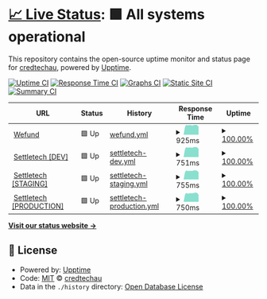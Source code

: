 # [📈 Live Status](https://credtechau.github.io/credtech-monitor): <!--live status--> **🟩 All systems operational**

This repository contains the open-source uptime monitor and status page for [credtechau](https://credtechau.github.io/credtech-monitor), powered by [Upptime](https://github.com/upptime/upptime).

[![Uptime CI](https://github.com/credtechau/credtech-monitor/workflows/Uptime%20CI/badge.svg)](https://github.com/credtechau/credtech-monitor/actions?query=workflow%3A%22Uptime+CI%22)
[![Response Time CI](https://github.com/credtechau/credtech-monitor/workflows/Response%20Time%20CI/badge.svg)](https://github.com/credtechau/credtech-monitor/actions?query=workflow%3A%22Response+Time+CI%22)
[![Graphs CI](https://github.com/credtechau/credtech-monitor/workflows/Graphs%20CI/badge.svg)](https://github.com/credtechau/credtech-monitor/actions?query=workflow%3A%22Graphs+CI%22)
[![Static Site CI](https://github.com/credtechau/credtech-monitor/workflows/Static%20Site%20CI/badge.svg)](https://github.com/credtechau/credtech-monitor/actions?query=workflow%3A%22Static+Site+CI%22)
[![Summary CI](https://github.com/credtechau/credtech-monitor/workflows/Summary%20CI/badge.svg)](https://github.com/credtechau/credtech-monitor/actions?query=workflow%3A%22Summary+CI%22)

<!--start: status pages-->
<!-- This summary is generated by Upptime (https://github.com/upptime/upptime) -->
<!-- Do not edit this manually, your changes will be overwritten -->
<!-- prettier-ignore -->
| URL | Status | History | Response Time | Uptime |
| --- | ------ | ------- | ------------- | ------ |
| <img alt="" src="https://favicons.githubusercontent.com/platform.wefund.io" height="13"> [Wefund](https://platform.wefund.io/login) | 🟩 Up | [wefund.yml](https://github.com/credtechau/credtech-monitor/commits/HEAD/history/wefund.yml) | <details><summary><img alt="Response time graph" src="./graphs/wefund/response-time-week.png" height="20"> 925ms</summary><br><a href="https://credtechau.github.io/credtech-monitor/history/wefund"><img alt="Response time 889" src="https://img.shields.io/endpoint?url=https%3A%2F%2Fraw.githubusercontent.com%2Fcredtechau%2Fcredtech-monitor%2FHEAD%2Fapi%2Fwefund%2Fresponse-time.json"></a><br><a href="https://credtechau.github.io/credtech-monitor/history/wefund"><img alt="24-hour response time 920" src="https://img.shields.io/endpoint?url=https%3A%2F%2Fraw.githubusercontent.com%2Fcredtechau%2Fcredtech-monitor%2FHEAD%2Fapi%2Fwefund%2Fresponse-time-day.json"></a><br><a href="https://credtechau.github.io/credtech-monitor/history/wefund"><img alt="7-day response time 925" src="https://img.shields.io/endpoint?url=https%3A%2F%2Fraw.githubusercontent.com%2Fcredtechau%2Fcredtech-monitor%2FHEAD%2Fapi%2Fwefund%2Fresponse-time-week.json"></a><br><a href="https://credtechau.github.io/credtech-monitor/history/wefund"><img alt="30-day response time 897" src="https://img.shields.io/endpoint?url=https%3A%2F%2Fraw.githubusercontent.com%2Fcredtechau%2Fcredtech-monitor%2FHEAD%2Fapi%2Fwefund%2Fresponse-time-month.json"></a><br><a href="https://credtechau.github.io/credtech-monitor/history/wefund"><img alt="1-year response time 889" src="https://img.shields.io/endpoint?url=https%3A%2F%2Fraw.githubusercontent.com%2Fcredtechau%2Fcredtech-monitor%2FHEAD%2Fapi%2Fwefund%2Fresponse-time-year.json"></a></details> | <details><summary><a href="https://credtechau.github.io/credtech-monitor/history/wefund">100.00%</a></summary><a href="https://credtechau.github.io/credtech-monitor/history/wefund"><img alt="All-time uptime 99.53%" src="https://img.shields.io/endpoint?url=https%3A%2F%2Fraw.githubusercontent.com%2Fcredtechau%2Fcredtech-monitor%2FHEAD%2Fapi%2Fwefund%2Fuptime.json"></a><br><a href="https://credtechau.github.io/credtech-monitor/history/wefund"><img alt="24-hour uptime 100.00%" src="https://img.shields.io/endpoint?url=https%3A%2F%2Fraw.githubusercontent.com%2Fcredtechau%2Fcredtech-monitor%2FHEAD%2Fapi%2Fwefund%2Fuptime-day.json"></a><br><a href="https://credtechau.github.io/credtech-monitor/history/wefund"><img alt="7-day uptime 100.00%" src="https://img.shields.io/endpoint?url=https%3A%2F%2Fraw.githubusercontent.com%2Fcredtechau%2Fcredtech-monitor%2FHEAD%2Fapi%2Fwefund%2Fuptime-week.json"></a><br><a href="https://credtechau.github.io/credtech-monitor/history/wefund"><img alt="30-day uptime 100.00%" src="https://img.shields.io/endpoint?url=https%3A%2F%2Fraw.githubusercontent.com%2Fcredtechau%2Fcredtech-monitor%2FHEAD%2Fapi%2Fwefund%2Fuptime-month.json"></a><br><a href="https://credtechau.github.io/credtech-monitor/history/wefund"><img alt="1-year uptime 99.53%" src="https://img.shields.io/endpoint?url=https%3A%2F%2Fraw.githubusercontent.com%2Fcredtechau%2Fcredtech-monitor%2FHEAD%2Fapi%2Fwefund%2Fuptime-year.json"></a></details>
| <img alt="" src="https://favicons.githubusercontent.com/dev.settletech.io" height="13"> [Settletech [DEV]](https://dev.settletech.io/login) | 🟩 Up | [settletech-dev.yml](https://github.com/credtechau/credtech-monitor/commits/HEAD/history/settletech-dev.yml) | <details><summary><img alt="Response time graph" src="./graphs/settletech-dev/response-time-week.png" height="20"> 751ms</summary><br><a href="https://credtechau.github.io/credtech-monitor/history/settletech-dev"><img alt="Response time 728" src="https://img.shields.io/endpoint?url=https%3A%2F%2Fraw.githubusercontent.com%2Fcredtechau%2Fcredtech-monitor%2FHEAD%2Fapi%2Fsettletech-dev%2Fresponse-time.json"></a><br><a href="https://credtechau.github.io/credtech-monitor/history/settletech-dev"><img alt="24-hour response time 749" src="https://img.shields.io/endpoint?url=https%3A%2F%2Fraw.githubusercontent.com%2Fcredtechau%2Fcredtech-monitor%2FHEAD%2Fapi%2Fsettletech-dev%2Fresponse-time-day.json"></a><br><a href="https://credtechau.github.io/credtech-monitor/history/settletech-dev"><img alt="7-day response time 751" src="https://img.shields.io/endpoint?url=https%3A%2F%2Fraw.githubusercontent.com%2Fcredtechau%2Fcredtech-monitor%2FHEAD%2Fapi%2Fsettletech-dev%2Fresponse-time-week.json"></a><br><a href="https://credtechau.github.io/credtech-monitor/history/settletech-dev"><img alt="30-day response time 729" src="https://img.shields.io/endpoint?url=https%3A%2F%2Fraw.githubusercontent.com%2Fcredtechau%2Fcredtech-monitor%2FHEAD%2Fapi%2Fsettletech-dev%2Fresponse-time-month.json"></a><br><a href="https://credtechau.github.io/credtech-monitor/history/settletech-dev"><img alt="1-year response time 728" src="https://img.shields.io/endpoint?url=https%3A%2F%2Fraw.githubusercontent.com%2Fcredtechau%2Fcredtech-monitor%2FHEAD%2Fapi%2Fsettletech-dev%2Fresponse-time-year.json"></a></details> | <details><summary><a href="https://credtechau.github.io/credtech-monitor/history/settletech-dev">100.00%</a></summary><a href="https://credtechau.github.io/credtech-monitor/history/settletech-dev"><img alt="All-time uptime 99.79%" src="https://img.shields.io/endpoint?url=https%3A%2F%2Fraw.githubusercontent.com%2Fcredtechau%2Fcredtech-monitor%2FHEAD%2Fapi%2Fsettletech-dev%2Fuptime.json"></a><br><a href="https://credtechau.github.io/credtech-monitor/history/settletech-dev"><img alt="24-hour uptime 100.00%" src="https://img.shields.io/endpoint?url=https%3A%2F%2Fraw.githubusercontent.com%2Fcredtechau%2Fcredtech-monitor%2FHEAD%2Fapi%2Fsettletech-dev%2Fuptime-day.json"></a><br><a href="https://credtechau.github.io/credtech-monitor/history/settletech-dev"><img alt="7-day uptime 100.00%" src="https://img.shields.io/endpoint?url=https%3A%2F%2Fraw.githubusercontent.com%2Fcredtechau%2Fcredtech-monitor%2FHEAD%2Fapi%2Fsettletech-dev%2Fuptime-week.json"></a><br><a href="https://credtechau.github.io/credtech-monitor/history/settletech-dev"><img alt="30-day uptime 99.79%" src="https://img.shields.io/endpoint?url=https%3A%2F%2Fraw.githubusercontent.com%2Fcredtechau%2Fcredtech-monitor%2FHEAD%2Fapi%2Fsettletech-dev%2Fuptime-month.json"></a><br><a href="https://credtechau.github.io/credtech-monitor/history/settletech-dev"><img alt="1-year uptime 99.79%" src="https://img.shields.io/endpoint?url=https%3A%2F%2Fraw.githubusercontent.com%2Fcredtechau%2Fcredtech-monitor%2FHEAD%2Fapi%2Fsettletech-dev%2Fuptime-year.json"></a></details>
| <img alt="" src="https://favicons.githubusercontent.com/staging.settletech.io" height="13"> [Settletech [STAGING]](https://staging.settletech.io/login) | 🟩 Up | [settletech-staging.yml](https://github.com/credtechau/credtech-monitor/commits/HEAD/history/settletech-staging.yml) | <details><summary><img alt="Response time graph" src="./graphs/settletech-staging/response-time-week.png" height="20"> 755ms</summary><br><a href="https://credtechau.github.io/credtech-monitor/history/settletech-staging"><img alt="Response time 734" src="https://img.shields.io/endpoint?url=https%3A%2F%2Fraw.githubusercontent.com%2Fcredtechau%2Fcredtech-monitor%2FHEAD%2Fapi%2Fsettletech-staging%2Fresponse-time.json"></a><br><a href="https://credtechau.github.io/credtech-monitor/history/settletech-staging"><img alt="24-hour response time 750" src="https://img.shields.io/endpoint?url=https%3A%2F%2Fraw.githubusercontent.com%2Fcredtechau%2Fcredtech-monitor%2FHEAD%2Fapi%2Fsettletech-staging%2Fresponse-time-day.json"></a><br><a href="https://credtechau.github.io/credtech-monitor/history/settletech-staging"><img alt="7-day response time 755" src="https://img.shields.io/endpoint?url=https%3A%2F%2Fraw.githubusercontent.com%2Fcredtechau%2Fcredtech-monitor%2FHEAD%2Fapi%2Fsettletech-staging%2Fresponse-time-week.json"></a><br><a href="https://credtechau.github.io/credtech-monitor/history/settletech-staging"><img alt="30-day response time 734" src="https://img.shields.io/endpoint?url=https%3A%2F%2Fraw.githubusercontent.com%2Fcredtechau%2Fcredtech-monitor%2FHEAD%2Fapi%2Fsettletech-staging%2Fresponse-time-month.json"></a><br><a href="https://credtechau.github.io/credtech-monitor/history/settletech-staging"><img alt="1-year response time 734" src="https://img.shields.io/endpoint?url=https%3A%2F%2Fraw.githubusercontent.com%2Fcredtechau%2Fcredtech-monitor%2FHEAD%2Fapi%2Fsettletech-staging%2Fresponse-time-year.json"></a></details> | <details><summary><a href="https://credtechau.github.io/credtech-monitor/history/settletech-staging">100.00%</a></summary><a href="https://credtechau.github.io/credtech-monitor/history/settletech-staging"><img alt="All-time uptime 100.00%" src="https://img.shields.io/endpoint?url=https%3A%2F%2Fraw.githubusercontent.com%2Fcredtechau%2Fcredtech-monitor%2FHEAD%2Fapi%2Fsettletech-staging%2Fuptime.json"></a><br><a href="https://credtechau.github.io/credtech-monitor/history/settletech-staging"><img alt="24-hour uptime 100.00%" src="https://img.shields.io/endpoint?url=https%3A%2F%2Fraw.githubusercontent.com%2Fcredtechau%2Fcredtech-monitor%2FHEAD%2Fapi%2Fsettletech-staging%2Fuptime-day.json"></a><br><a href="https://credtechau.github.io/credtech-monitor/history/settletech-staging"><img alt="7-day uptime 100.00%" src="https://img.shields.io/endpoint?url=https%3A%2F%2Fraw.githubusercontent.com%2Fcredtechau%2Fcredtech-monitor%2FHEAD%2Fapi%2Fsettletech-staging%2Fuptime-week.json"></a><br><a href="https://credtechau.github.io/credtech-monitor/history/settletech-staging"><img alt="30-day uptime 100.00%" src="https://img.shields.io/endpoint?url=https%3A%2F%2Fraw.githubusercontent.com%2Fcredtechau%2Fcredtech-monitor%2FHEAD%2Fapi%2Fsettletech-staging%2Fuptime-month.json"></a><br><a href="https://credtechau.github.io/credtech-monitor/history/settletech-staging"><img alt="1-year uptime 100.00%" src="https://img.shields.io/endpoint?url=https%3A%2F%2Fraw.githubusercontent.com%2Fcredtechau%2Fcredtech-monitor%2FHEAD%2Fapi%2Fsettletech-staging%2Fuptime-year.json"></a></details>
| <img alt="" src="https://favicons.githubusercontent.com/platform.settletech.io" height="13"> [Settletech [PRODUCTION]](https://platform.settletech.io/login) | 🟩 Up | [settletech-production.yml](https://github.com/credtechau/credtech-monitor/commits/HEAD/history/settletech-production.yml) | <details><summary><img alt="Response time graph" src="./graphs/settletech-production/response-time-week.png" height="20"> 750ms</summary><br><a href="https://credtechau.github.io/credtech-monitor/history/settletech-production"><img alt="Response time 736" src="https://img.shields.io/endpoint?url=https%3A%2F%2Fraw.githubusercontent.com%2Fcredtechau%2Fcredtech-monitor%2FHEAD%2Fapi%2Fsettletech-production%2Fresponse-time.json"></a><br><a href="https://credtechau.github.io/credtech-monitor/history/settletech-production"><img alt="24-hour response time 762" src="https://img.shields.io/endpoint?url=https%3A%2F%2Fraw.githubusercontent.com%2Fcredtechau%2Fcredtech-monitor%2FHEAD%2Fapi%2Fsettletech-production%2Fresponse-time-day.json"></a><br><a href="https://credtechau.github.io/credtech-monitor/history/settletech-production"><img alt="7-day response time 750" src="https://img.shields.io/endpoint?url=https%3A%2F%2Fraw.githubusercontent.com%2Fcredtechau%2Fcredtech-monitor%2FHEAD%2Fapi%2Fsettletech-production%2Fresponse-time-week.json"></a><br><a href="https://credtechau.github.io/credtech-monitor/history/settletech-production"><img alt="30-day response time 736" src="https://img.shields.io/endpoint?url=https%3A%2F%2Fraw.githubusercontent.com%2Fcredtechau%2Fcredtech-monitor%2FHEAD%2Fapi%2Fsettletech-production%2Fresponse-time-month.json"></a><br><a href="https://credtechau.github.io/credtech-monitor/history/settletech-production"><img alt="1-year response time 736" src="https://img.shields.io/endpoint?url=https%3A%2F%2Fraw.githubusercontent.com%2Fcredtechau%2Fcredtech-monitor%2FHEAD%2Fapi%2Fsettletech-production%2Fresponse-time-year.json"></a></details> | <details><summary><a href="https://credtechau.github.io/credtech-monitor/history/settletech-production">100.00%</a></summary><a href="https://credtechau.github.io/credtech-monitor/history/settletech-production"><img alt="All-time uptime 100.00%" src="https://img.shields.io/endpoint?url=https%3A%2F%2Fraw.githubusercontent.com%2Fcredtechau%2Fcredtech-monitor%2FHEAD%2Fapi%2Fsettletech-production%2Fuptime.json"></a><br><a href="https://credtechau.github.io/credtech-monitor/history/settletech-production"><img alt="24-hour uptime 100.00%" src="https://img.shields.io/endpoint?url=https%3A%2F%2Fraw.githubusercontent.com%2Fcredtechau%2Fcredtech-monitor%2FHEAD%2Fapi%2Fsettletech-production%2Fuptime-day.json"></a><br><a href="https://credtechau.github.io/credtech-monitor/history/settletech-production"><img alt="7-day uptime 100.00%" src="https://img.shields.io/endpoint?url=https%3A%2F%2Fraw.githubusercontent.com%2Fcredtechau%2Fcredtech-monitor%2FHEAD%2Fapi%2Fsettletech-production%2Fuptime-week.json"></a><br><a href="https://credtechau.github.io/credtech-monitor/history/settletech-production"><img alt="30-day uptime 100.00%" src="https://img.shields.io/endpoint?url=https%3A%2F%2Fraw.githubusercontent.com%2Fcredtechau%2Fcredtech-monitor%2FHEAD%2Fapi%2Fsettletech-production%2Fuptime-month.json"></a><br><a href="https://credtechau.github.io/credtech-monitor/history/settletech-production"><img alt="1-year uptime 100.00%" src="https://img.shields.io/endpoint?url=https%3A%2F%2Fraw.githubusercontent.com%2Fcredtechau%2Fcredtech-monitor%2FHEAD%2Fapi%2Fsettletech-production%2Fuptime-year.json"></a></details>

<!--end: status pages-->

[**Visit our status website →**](https://credtechau.github.io/credtech-monitor)

## 📄 License

- Powered by: [Upptime](https://github.com/upptime/upptime)
- Code: [MIT](./LICENSE) © [credtechau](https://credtechau.github.io/credtech-monitor)
- Data in the `./history` directory: [Open Database License](https://opendatacommons.org/licenses/odbl/1-0/)
